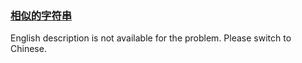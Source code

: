 ### [相似的字符串](https://leetcode.com/problems/H6lPxb)

<p>English description is not available for the problem. Please switch to Chinese.</p>
